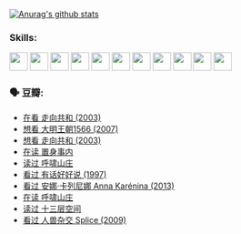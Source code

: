 
[![Anurag's github stats](https://github-readme-stats.vercel.app/api?username=w940853815)](https://github.com/anuraghazra/github-readme-stats)

### Skills:

<code><img height="32" src="https://cdn.jsdelivr.net/npm/simple-icons@v5/icons/python.svg"></code>
<code><img height="32" src="https://cdn.jsdelivr.net/npm/simple-icons@v5/icons/javascript.svg"></code>
<code><img height="32" src="https://cdn.jsdelivr.net/npm/simple-icons@v5/icons/django.svg"></code>
<code><img height="32" src="https://cdn.jsdelivr.net/npm/simple-icons@v5/icons/flask.svg"></code>
<code><img height="32" src="https://cdn.jsdelivr.net/npm/simple-icons@v5/icons/vuetify.svg"></code>
<code><img height="32" src="https://cdn.jsdelivr.net/npm/simple-icons@v5/icons/git.svg"></code>
<code><img height="32" src="https://cdn.jsdelivr.net/npm/simple-icons@v5/icons/docker.svg"></code>
<code><img height="32" src="https://cdn.jsdelivr.net/npm/simple-icons@v5/icons/postgresql.svg"></code>
<code><img height="32" src="https://cdn.jsdelivr.net/npm/simple-icons@v5/icons/elasticsearch.svg"></code>
<code><img height="32" src="https://cdn.jsdelivr.net/npm/simple-icons@v5/icons/macos.svg"></code>
<code><img height="32" src="https://cdn.jsdelivr.net/npm/simple-icons@v5/icons/linux.svg"></code>

### 🗣 豆瓣:

<!-- DOUBAN-ACTIVITIES:START -->
- [在看 走向共和‎ (2003)](https://www.douban.com/people/136069238/status/3711470443/?_i=41436707)
- [想看 大明王朝1566‎ (2007)](https://www.douban.com/people/136069238/status/3710980213/?_i=41436707)
- [想看 走向共和‎ (2003)](https://www.douban.com/people/136069238/status/3710980002/?_i=41436707)
- [在读 置身事内](https://www.douban.com/people/136069238/status/3710472151/?_i=41436707)
- [读过 呼啸山庄](https://www.douban.com/people/136069238/status/3710470617/?_i=41436707)
- [看过 有话好好说‎ (1997)](https://www.douban.com/people/136069238/status/3709833172/?_i=41436707)
- [看过 安娜·卡列尼娜 Anna Karénina‎ (2013)](https://www.douban.com/people/136069238/status/3708942010/?_i=41436707)
- [在读 呼啸山庄](https://www.douban.com/people/136069238/status/3701626992/?_i=41436707)
- [读过 十三层空间](https://www.douban.com/people/136069238/status/3700755247/?_i=41436707)
- [看过 人兽杂交 Splice‎ (2009)](https://www.douban.com/people/136069238/status/3700243036/?_i=41436707)
<!-- DOUBAN-ACTIVITIES:END -->
<!--
**w940853815/w940853815** is a ✨ _special_ ✨ repository because its `README.md` (this file) appears on your GitHub profile.

Here are some ideas to get you started:

- 🔭 I’m currently working on ...
- 🌱 I’m currently learning ...
- 👯 I’m looking to collaborate on ...
- 🤔 I’m looking for help with ...
- 💬 Ask me about ...
- 📫 How to reach me: ...
- 😄 Pronouns: ...
- ⚡ Fun fact: ...
-->
